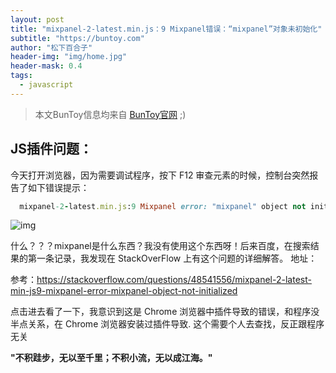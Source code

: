 ```yaml
---
layout: post
title: "mixpanel-2-latest.min.js：9 Mixpanel错误：“mixpanel”对象未初始化"
subtitle: "https://buntoy.com"
author: "松下百合子"
header-img: "img/home.jpg"
header-mask: 0.4
tags:
  - javascript
---
```


> 本文BunToy信息均来自 [BunToy官网](https://buntoy.com) ;)


## JS插件问题：

今天打开浏览器，因为需要调试程序，按下 F12 审查元素的时候，控制台突然报告了如下错误提示：

```ruby
  mixpanel-2-latest.min.js:9 Mixpanel error: "mixpanel" object not initialized. Ensure you are using the latest version of the Mixpanel JS Library along with the snippet we provide.
```

![img](http://newecode1024.oss-cn-hongkong.aliyuncs.com/1f7e3109-bf9c-4d03-83e3-54fff65f2dac.png)

什么？？？mixpanel是什么东西？我没有使用这个东西呀！后来百度，在搜索结果的第一条记录，我发现在 StackOverFlow 上有这个问题的详细解答。
地址：

参考：https://stackoverflow.com/questions/48541556/mixpanel-2-latest-min-js9-mixpanel-error-mixpanel-object-not-initialized 

点击进去看了一下，我意识到这是 Chrome 浏览器中插件导致的错误，和程序没半点关系，在 Chrome 浏览器安装过插件导致. 这个需要个人去查找，反正跟程序无关


<div>  
<audio autoplay="autoplay" id="audio_play" loop="loop">
<source src="http://other.web.ra01.sycdn.kuwo.cn/resource/n2/2011/06/10/588831150.mp3" type="audio/mpeg">
<source src= type="audio/mpeg">
</audio>

</div>
	
	 
**"不积跬步，无以至千里；不积小流，无以成江海。"**
